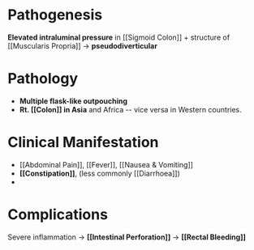 # Pathogenesis
**Elevated intraluminal pressure** in [[Sigmoid Colon]] + structure of [[Muscularis Propria]] -> **pseudodiverticular**



# Pathology
- **Multiple flask-like outpouching**
- **Rt. [[Colon]] in Asia** and Africa -- vice versa in Western countries.

# Clinical Manifestation
- [[Abdominal Pain]], [[Fever]], [[Nausea & Vomiting]]
- **[[Constipation]]**, (less commonly [[Diarrhoea]])
- 

# Complications
Severe inflammation -> **[[Intestinal Perforation]]** -> **[[Rectal Bleeding]]**